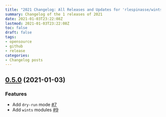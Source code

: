 ```yaml
---
title: "2021 Changelog: All Releases and Updates for 'rlespinasse/wints'"
summary: Changelog of the 1 releases of 2021
date: 2021-01-03T23:22:08Z
lastmod: 2021-01-03T23:22:08Z
toc: false
draft: false
tags:
- opensource
- github
- release
categories:
- Changelog posts
---
```

## [0.5.0](https://github.com/rlespinasse/wints/compare/v0.4.0...v0.5.0) (2021-01-03)

### Features

* Add `dry-run` mode [#7](https://github.com/rlespinasse/wints/pull/7)
* Add `wints` modules [#9](https://github.com/rlespinasse/wints/pull/9)

